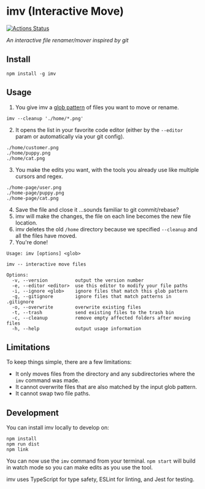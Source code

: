 # imv (Interactive Move)

[![Actions Status](https://github.com/robcrocombe/imv/workflows/build/badge.svg)](https://github.com/robcrocombe/imv/actions)

_An interactive file renamer/mover inspired by git_

## Install

```
npm install -g imv
```

## Usage

1) You give imv a [glob pattern](https://github.com/sindresorhus/globby) of files you want to move or rename.

```
imv --cleanup './home/*.png'
```

2) It opens the list in your favorite code editor (either by the `--editor` param or automatically via your git config).

```
./home/customer.png
./home/puppy.png
./home/cat.png
```

3) You make the edits you want, with the tools you already use like multiple cursors and regex.

```
./home-page/user.png
./home-page/puppy.png
./home-page/cat.png
```

4) Save the file and close it …sounds familiar to git commit/rebase?
5) imv will make the changes, the file on each line becomes the new file location.
6) imv deletes the old `/home` directory because we specified `--cleanup` and all the files have moved.
7) You're done!

```
Usage: imv [options] <glob>

imv -- interactive move files

Options:
  -v, --version          output the version number
  -e, --editor <editor>  use this editor to modify your file paths
  -i, --ignore <glob>    ignore files that match this glob pattern
  -g, --gitignore        ignore files that match patterns in .gitignore
  -o, --overwrite        overwrite existing files
  -t, --trash            send existing files to the trash bin
  -c, --cleanup          remove empty affected folders after moving files
  -h, --help             output usage information
```

## Limitations

To keep things simple, there are a few limitations:

- It only moves files from the directory and any subdirectories where the `imv` command was made.
- It cannot overwrite files that are also matched by the input glob pattern.
- It cannot swap two file paths.

## Development

You can install imv locally to develop on:

```
npm install
npm run dist
npm link
```

You can now use the `imv` command from your terminal. `npm start` will build in watch mode so you can make edits as you use the tool.

imv uses TypeScript for type safety, ESLint for linting, and Jest for testing.
